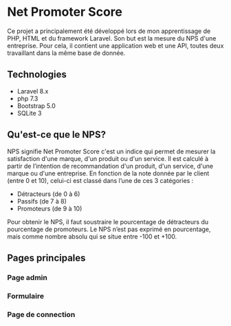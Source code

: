 # Net Promoter Score

Ce projet a principalement été développé lors de mon apprentissage de PHP, HTML et du framework Laravel. 
Son but est la mesure du NPS d'une entreprise. Pour cela, il contient une application web et une API, toutes deux travaillant dans la même base de donnée. 

## Technologies 

- Laravel 8.x
- php 7.3 
- Bootstrap 5.0
- SQLite 3

## Qu'est-ce que le NPS?

NPS signifie Net Promoter Score c'est un indice qui permet de mesurer la satisfaction d'une marque, d'un produit ou d'un service. Il est calculé à partir de l’intention de recommandation d'un produit, d'un service, d'une marque ou d'une entreprise.
En fonction de la note donnée par le client (entre 0 et 10), celui-ci est classé dans l’une de ces 3 catégories :
- Détracteurs (de 0 à 6)
- Passifs (de 7 à 8)
- Promoteurs (de 9 à 10)

Pour obtenir le NPS, il faut soustraire le pourcentage de détracteurs du pourcentage de promoteurs. Le NPS n’est pas exprimé en pourcentage, mais comme nombre absolu qui se situe entre -100 et +100.

## Pages principales

### Page admin

### Formulaire

### Page de connection 